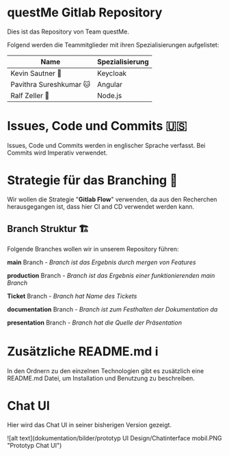 # questMe Gitlab Repository

Dies ist das Repository von Team questMe.

Folgend werden die Teammitglieder mit ihren Spezialisierungen aufgelistet:

|Name|Spezialisierung|
|---|---|
|Kevin Sautner 🙂 |Keycloak  |
|Pavithra Sureshkumar 🐱 |Angular|
|Ralf Zeller 🦊 |Node.js|



# Issues, Code und Commits 🇺🇸

Issues, Code und Commits werden in englischer Sprache verfasst.
Bei Commits wird Imperativ verwendet. 


# Strategie für das Branching 🎋

Wir wollen die Strategie "__Gitlab Flow__" verwenden,
da aus den Recherchen herausgegangen ist, 
dass hier CI and CD verwendet werden kann.


## Branch Struktur 🏗️

Folgende Branches wollen wir in unserem Repository führen:

__main__ Branch         - _Branch ist das Ergebnis durch mergen von Features_

__production__ Branch   - _Branch ist das Ergebnis einer funktionierenden main Branch_

__Ticket__ Branch        - _Branch hat Name des Tickets_

__documentation__ Branch - _Branch ist zum Festhalten der Dokumentation da_

__presentation__ Branch  - _Branch hat die Quelle der Präsentation_


# Zusätzliche README.md ℹ️

In den Ordnern zu den einzelnen Technologien gibt es zusätzlich eine
README.md Datei, um Installation und Benutzung zu beschreiben.


# Chat UI

Hier wird das Chat UI in seiner bisherigen Version gezeigt.

![alt text](dokumentation/bilder/prototyp UI Design/Chatinterface mobil.PNG "Prototyp Chat UI")


